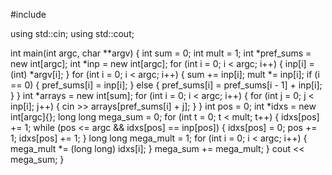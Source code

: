 #include <iostream>

using std::cin;
using std::cout;

int main(int argc, char **argv) {
  int sum = 0;
  int mult = 1;
  int *pref_sums = new int[argc];
  int *inp = new int[argc];
  for (int i = 0; i < argc; i++) {
    inp[i] = (int) *argv[i];
  }
  for (int i = 0; i < argc; i++) {
    sum += inp[i];
    mult *= inp[i];
    if (i == 0) {
      pref_sums[i] = inp[i];
    } else {
      pref_sums[i] = pref_sums[i - 1] + inp[i];
    }
  }
  int *arrays = new int[sum];
  for (int i = 0; i < argc; i++) {
    for (int j = 0; j < inp[i]; j++) {
      cin >> arrays[pref_sums[i] + j];
    }
  }
  int pos = 0;
  int *idxs = new int[argc]{};
  long long mega_sum = 0;
  for (int t = 0; t < mult; t++) {
    idxs[pos] += 1;
    while (pos <= argc && idxs[pos] == inp[pos]) {
      idxs[pos] = 0;
      pos += 1;
      idxs[pos] += 1;
    }
    long long mega_mult = 1;
    for (int i = 0; i < argc; i++) {
      mega_mult *= (long long) idxs[i];
    }
    mega_sum += mega_mult;
  }
  cout << mega_sum;
}

